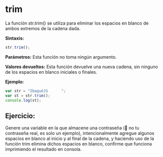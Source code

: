 # trim

La función str.trim() se utiliza para eliminar los espacios en blanco de ambos extremos de la cadena dada.

**Sintaxis:**

```js
str.trim();
```

**Parámetros:** Esta función no toma ningún argumento.

**Valores devueltos:** Esta función devuelve una nueva cadena, sin ninguno de los espacios en blanco iniciales o finales.

**Ejemplo:**

```js
var str = "IbaguéJS      ";
var st = str.trim();
console.log(st);
```

## Ejercicio:

Genere una variable en la que almacene una contraseña (👀 no tu contraseña real, es solo un ejemplo), intencionalmente agregue algunos espacios en blanco al inicio y al final de la cadena, y haciendo uso de la función trim elimina dichos espacios en blanco, confirme que funciona imprimiendo el resultado en consola.
